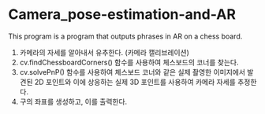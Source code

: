 # Camera_pose-estimation-and-AR
This program is a program that outputs phrases in AR on a chess board.


1. 카메라의 자세를 알아내서 유추한다. (카메라 캘리브레이션)
2. cv.findChessboardCorners() 함수를 사용하여 체스보드의 코너를 찾는다.
3. cv.solvePnP() 함수를 사용하여 체스보드 코너와 같은 실제 촬영한 이미지에서 발견된 2D 포인트와 이에 상응하는 실제 3D 포인트를 사용하여 카메라 자세를 추정한다.
4. 구의 좌표를 생성하고, 이를 출력한다.

